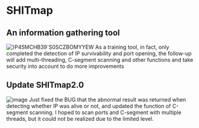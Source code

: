 # SHITmap
## An information gathering tool
![}P45MCHB39`S0SCZBOMYYEW](https://github.com/Ki1laz/SHITmap/assets/105007711/35578bee-c5e7-4c46-be27-28e63bba6f3e)
As a training tool, in fact, only completed the detection of IP survivability and port opening, the follow-up will add multi-threading, C-segment scanning and other functions and take security into account to do more improvements

## Update SHITmap2.0
![image](https://github.com/Ki1laz/SHITmap/assets/105007711/a5039258-b17f-406a-a2c4-9dfb90332225)
Just fixed the BUG that the abnormal result was returned when detecting whether IP was alive or not, and updated the function of C-segment scanning. I hoped to scan ports and C-segment with multiple threads, but it could not be realized due to the limited level.

